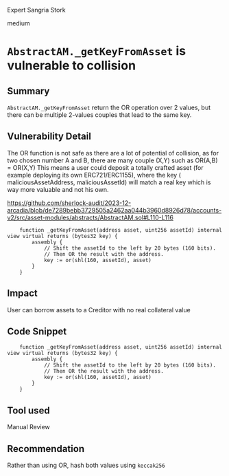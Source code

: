 Expert Sangria Stork

medium

# `AbstractAM._getKeyFromAsset` is vulnerable to collision

## Summary
`AbstractAM._getKeyFromAsset` return the OR operation over 2 values, but there can be multiple 2-values couples that lead to the same key.

## Vulnerability Detail
The OR function is not safe as there are a lot of potential of collision, as for two chosen number A and B, there are many couple (X,Y) such as OR(A,B) = OR(X,Y)
This means a user could deposit a totally crafted asset (for example deploying its own ERC721/ERC1155), where the key ( maliciousAssetAddress, maliciousAssetId) will match a real key which is way more valuable and not his own.

https://github.com/sherlock-audit/2023-12-arcadia/blob/de7289bebb3729505a2462aa044b3960d8926d78/accounts-v2/src/asset-modules/abstracts/AbstractAM.sol#L110-L116
```solidity
    function _getKeyFromAsset(address asset, uint256 assetId) internal view virtual returns (bytes32 key) {
        assembly {
            // Shift the assetId to the left by 20 bytes (160 bits).
            // Then OR the result with the address.
            key := or(shl(160, assetId), asset) 
        }										
    }
```

## Impact
User can borrow assets to a Creditor with no real collateral value

## Code Snippet
```solidity
    function _getKeyFromAsset(address asset, uint256 assetId) internal view virtual returns (bytes32 key) {
        assembly {
            // Shift the assetId to the left by 20 bytes (160 bits).
            // Then OR the result with the address.
            key := or(shl(160, assetId), asset) 
        }										
    }
```

## Tool used
Manual Review

## Recommendation
Rather than using OR, hash both values using `keccak256`
